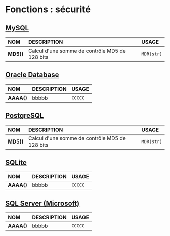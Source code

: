 # Fonctions : sécurité

## [MySQL](https://dev.mysql.com/doc/)

|NOM|DESCRIPTION|USAGE|
|:--|:--|:--|
|**MD5()**|Calcul d'une somme de contrôle MD5 de 128 bits|`MDR(str)`|

## [Oracle Database](https://docs.oracle.com/cd/B19306_01/index.htm)

|NOM|DESCRIPTION|USAGE|
|:--|:--|:--|
|**AAAA()**|bbbbb|`CCCCC`|

## [PostgreSQL](https://docs.postgresql.fr/)

|NOM|DESCRIPTION|USAGE|
|:--|:--|:--|
|**MD5()**|Calcul d'une somme de contrôle MD5 de 128 bits|`MDR(str)`|

## [SQLite](https://sqlite.org/docs.html)

|NOM|DESCRIPTION|USAGE|
|:--|:--|:--|
|**AAAA()**|bbbbb|`CCCCC`|

## [SQL Server (Microsoft)](https://docs.microsoft.com/fr-fr/sql)

|NOM|DESCRIPTION|USAGE|
|:--|:--|:--|
|**AAAA()**|bbbbb|`CCCCC`|
